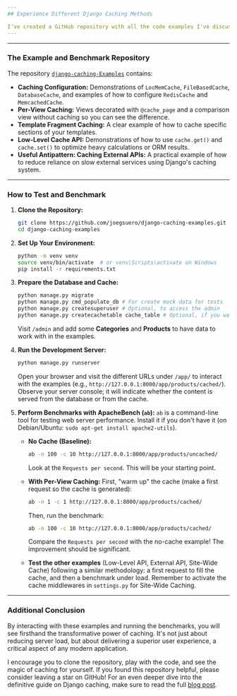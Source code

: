 ```yaml
---
## Experience Different Django Caching Methods

I've created a GitHub repository with all the code examples I've discussed in this [blog post](https://joegsuero.medium.com), ready for you to explore and, more importantly, test yourself.
---
```


---

### The Example and Benchmark Repository

The repository [`django-caching-Examples`](https://github.com/joegsuero/django-caching-examples) contains:

- **Caching Configuration:** Demonstrations of `LocMemCache`, `FileBasedCache`, `DatabaseCache`, and examples of how to configure `RedisCache` and `MemcachedCache`.
- **Per-View Caching:** Views decorated with `@cache_page` and a comparison view without caching so you can see the difference.
- **Template Fragment Caching:** A clear example of how to cache specific sections of your templates.
- **Low-Level Cache API:** Demonstrations of how to use `cache.get()` and `cache.set()` to optimize heavy calculations or ORM results.
- **Useful Antipattern: Caching External APIs:** A practical example of how to reduce reliance on slow external services using Django's caching system.

---

### How to Test and Benchmark

1.  **Clone the Repository:**
    ```bash
    git clone https://github.com/joegsuero/django-caching-examples.git
    cd django-caching-examples
    ```
2.  **Set Up Your Environment:**
    ```bash
    python -m venv venv
    source venv/bin/activate  # or venv\Scripts\activate on Windows
    pip install -r requirements.txt
    ```
3.  **Prepare the Database and Cache:**

    ```bash
    python manage.py migrate
    python manage.py cmd_populate_db # For create mock data for tests
    python manage.py createsuperuser # Optional, to access the admin
    python manage.py createcachetable cache_table # Optional, if you want to use DatabaseCache
    ```

    Visit `/admin` and add some **Categories** and **Products** to have data to work with in the examples.

4.  **Run the Development Server:**

    ```bash
    python manage.py runserver
    ```

    Open your browser and visit the different URLs under `/app/` to interact with the examples (e.g., `http://127.0.0.1:8000/app/products/cached/`). Observe your server console; it will indicate whether the content is served from the database or from the cache.

5.  **Perform Benchmarks with ApacheBench (`ab`):**
    `ab` is a command-line tool for testing web server performance. Install it if you don't have it (on Debian/Ubuntu: `sudo apt-get install apache2-utils`).

    - **No Cache (Baseline):**

      ```bash
      ab -n 100 -c 10 http://127.0.0.1:8000/app/products/uncached/
      ```

      Look at the `Requests per second`. This will be your starting point.

    - **With Per-View Caching:**
      First, "warm up" the cache (make a first request so the cache is generated):

      ```bash
      ab -n 1 -c 1 http://127.0.0.1:8000/app/products/cached/
      ```

      Then, run the benchmark:

      ```bash
      ab -n 100 -c 10 http://127.0.0.1:8000/app/products/cached/
      ```

      Compare the `Requests per second` with the no-cache example! The improvement should be significant.

    - **Test the other examples** (Low-Level API, External API, Site-Wide Cache) following a similar methodology: a first request to fill the cache, and then a benchmark under load. Remember to activate the cache middlewares in `settings.py` for Site-Wide Caching.

---

### Additional Conclusion

By interacting with these examples and running the benchmarks, you will see firsthand the transformative power of caching. It's not just about reducing server load, but about delivering a superior user experience, a critical aspect of any modern application.

I encourage you to clone the repository, play with the code, and see the magic of caching for yourself. If you found this repository helpful, please consider leaving a star on GitHub! For an even deeper dive into the definitive guide on Django caching, make sure to read the full [blog post](https://joegsuero.medium.com).
